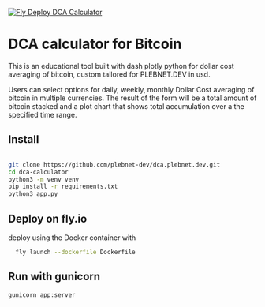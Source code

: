 [![Fly Deploy DCA Calculator](https://github.com/bitkarrot/dca-calculator/actions/workflows/main.yml/badge.svg)](https://github.com/bitkarrot/dca-calculator/actions/workflows/main.yml)

# DCA calculator for Bitcoin

This is an educational tool built with dash plotly python for dollar cost averaging of bitcoin, custom tailored for PLEBNET.DEV in usd.

Users can select options for daily, weekly, monthly Dollar Cost averaging of bitcoin in multiple currencies. The result of the form will be a total amount of bitcoin stacked and a plot chart that shows total accumulation over a the specified time range.

## Install

```sh

git clone https://github.com/plebnet-dev/dca.plebnet.dev.git
cd dca-calculator
python3 -m venv venv
pip install -r requirements.txt
python3 app.py
```

## Deploy on fly.io

deploy using the Docker container with

```sh
  fly launch --dockerfile Dockerfile
```

## Run with gunicorn

```sh
gunicorn app:server

```
